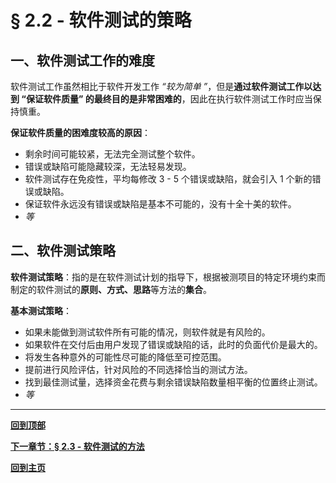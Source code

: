 # § 2.2 - 软件测试的策略

## 一、软件测试工作的难度

软件测试工作虽然相比于软件开发工作 *“较为简单 ”*，但是**通过软件测试工作以达到 “保证软件质量” 的最终目的是非常困难的**，因此在执行软件测试工作时应当保持慎重。

**保证软件质量的困难度较高的原因**：

- 剩余时间可能较紧，无法完全测试整个软件。
- 错误或缺陷可能隐藏较深，无法轻易发现。
- 软件测试存在免疫性，平均每修改 3 - 5 个错误或缺陷，就会引入 1 个新的错误或缺陷。
- 保证软件永远没有错误或缺陷是基本不可能的，没有十全十美的软件。
- *等*

## 二、软件测试策略

**软件测试策略**：指的是在软件测试计划的指导下，根据被测项目的特定环境约束而制定的软件测试的**原则、方式、思路**等方法的**集合**。

**基本测试策略**：

- 如果未能做到测试软件所有可能的情况，则软件就是有风险的。
- 如果软件在交付后由用户发现了错误或缺陷的话，此时的负面代价是最大的。
- 将发生各种意外的可能性尽可能的降低至可控范围。
- 提前进行风险评估，针对风险的不同选择恰当的测试方法。
- 找到最佳测试量，选择资金花费与剩余错误缺陷数量相平衡的位置终止测试。
- *等*

---
[**回到顶部**](https://github.com/Lingggao/Software-Testing-Basics/blob/master/%E7%AC%AC%E4%BA%8C%E7%AB%A0/2_2_%E8%BD%AF%E4%BB%B6%E6%B5%8B%E8%AF%95%E7%9A%84%E7%AD%96%E7%95%A5.md#-22---%E8%BD%AF%E4%BB%B6%E6%B5%8B%E8%AF%95%E7%9A%84%E7%AD%96%E7%95%A5)

[**下一章节：§ 2.3 - 软件测试的方法**](https://github.com/Lingggao/Software-Testing-Basics/blob/master/%E7%AC%AC%E4%BA%8C%E7%AB%A0/2_3_%E8%BD%AF%E4%BB%B6%E6%B5%8B%E8%AF%95%E7%9A%84%E6%96%B9%E6%B3%95.md#-23---%E8%BD%AF%E4%BB%B6%E6%B5%8B%E8%AF%95%E7%9A%84%E6%96%B9%E6%B3%95)

[**回到主页**](https://github.com/Lingggao/Software-Testing-Basics#%E8%BD%AF%E4%BB%B6%E6%B5%8B%E8%AF%95%E5%9F%BA%E7%A1%80%E5%AD%A6%E4%B9%A0%E7%AC%94%E8%AE%B0)